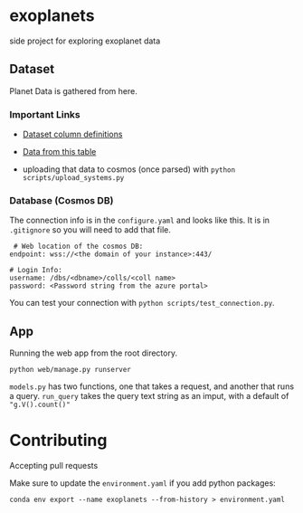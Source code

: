 # exoplanets
side project for exploring exoplanet data


## Dataset
Planet Data is gathered from here. 
### Important Links
* [Dataset column definitions](https://exoplanetarchive.ipac.caltech.edu/applications/DocSet/index.html?doctree=/docs/docmenu.xml&startdoc=item_1_01)
* [Data from this table](https://exoplanetarchive.ipac.caltech.edu/cgi-bin/TblView/nph-tblView?app=ExoTbls&config=PS)

* uploading that data to cosmos (once parsed) with `python scripts/upload_systems.py`

### Database (Cosmos DB)
The connection info is in the `configure.yaml` and looks like this. It is in `.gitignore` so you will need to add that file. 
```
 # Web location of the cosmos DB:
endpoint: wss://<the domain of your instance>:443/

# Login Info:
username: /dbs/<dbname>/colls/<coll name>
password: <Password string from the azure portal>
```
You can test your connection with `python scripts/test_connection.py`.


## App
Running the web app from the root directory. 
```
python web/manage.py runserver
```
`models.py` has two functions, one that takes a request, and another that runs a query. `run_query` takes the query text string as an imput, with a default of `"g.V().count()"`


# Contributing
Accepting pull requests

Make sure to update the `environment.yaml` if you add python packages:
```
conda env export --name exoplanets --from-history > environment.yaml
```
